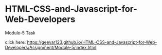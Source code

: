 # HTML-CSS-and-Javascript-for-Web-Developers

Module-5 Task

click here:  https://geevar123.github.io/HTML-CSS-and-Javascript-for-Web-Developers/Assignment/Module-5/index.html